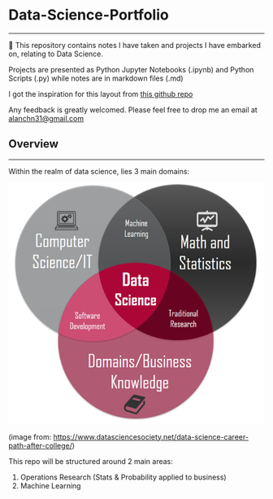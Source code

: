 # Data-Science-Portfolio
---
:rocket: This repository contains notes I have taken and projects I have embarked on, relating to Data Science. 
  
Projects are presented as Python Jupyter Notebooks (.ipynb) and Python Scripts (.py) while notes are in markdown files (.md)

I got the inspiration for this layout from [this github repo](https://github.com/sajal2692/data-science-portfolio)

Any feedback is greatly welcomed. Please feel free to drop me an email at alanchn31@gmail.com

## Overview
---
Within the realm of data science, lies 3 main domains:

<img src="./Docs/Data-Science-fields.png"><br/>  

(image from: https://www.datasciencesociety.net/data-science-career-path-after-college/)

This repo will be structured around 2 main areas:
1. Operations Research (Stats & Probability applied to business)
2. Machine Learning